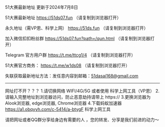 51大赛最新地址 更新于2024年7月8日

51大赛最新地址      https://51ds07.fun    （请复制到浏览器打开）

永久地址（需VP恩、科学上网）     https://51ds.fun    （请复制到浏览器打开）

加入微信扣扣粉丝群      https://51ds07.fun?path=/qun.html     （请复制到浏览器打开）

Telegram 官方用户群      https://t.me/ttcg1/4     （请复制到浏览器打开）

51大赛官方商务：     https://t.me/w1ds08     （请复制到浏览器打开）

失联获取最新地址方法：发任意内容到邮箱：51dasai168@gmail.com

----------------------------------

网址打不开？？？
1.请切换网络 WIFI/4G/5G 或者使用 科学上网工具（VP恩）
2.请输入完整地址到浏览器访问，防止恶意劫持请带上 https://
3.更换浏览器为Alook浏览器, edge浏览器, Chrome浏览器
4.下载蚂蚁加速器 https://a1.obqyyh.com/c-5414/a-btygF 科学上网工具

请把网址或者QQ群分享给身边有需要的人 ，您的转发、分享是我们前进的动力～
